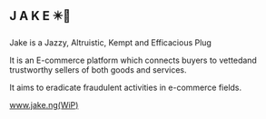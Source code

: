 ## J A K E ✴️🔌

<!--

**Here are some ideas to get you started:**

🙋‍♀️ A short introduction - what is your organization all about?
🌈 Contribution guidelines - how can the community get involved?
👩‍💻 Useful resources - where can the community find your docs? Is there anything else the community should know?
🍿 Fun facts - what does your team eat for breakfast?
🧙 Remember, you can do mighty things with the power of [Markdown](https://docs.github.com/github/writing-on-github/getting-started-with-writing-and-formatting-on-github/basic-writing-and-formatting-syntax)
-->
Jake is a Jazzy, Altruistic, Kempt and Efficacious Plug

It is an E-commerce platform which connects buyers to vettedand trustworthy sellers of both goods and services.

It aims to eradicate fraudulent activities in e-commerce fields.

www.jake.ng(WiP)
